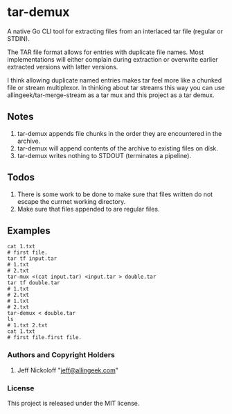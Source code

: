 # tar-demux

A native Go CLI tool for extracting files from an interlaced tar file (regular or STDIN).

The TAR file format allows for entries with duplicate file names. Most implementations will either complain during extraction or overwrite earlier extracted versions with latter versions.

I think allowing duplicate named entries makes tar feel more like a chunked file or stream multiplexor. In thinking about tar streams this way you can use allingeek/tar-merge-stream as a tar mux and this project as a tar demux.

## Notes

1. tar-demux appends file chunks in the order they are encountered in the archive.
2. tar-demux will append contents of the archive to existing files on disk.
3. tar-demux writes nothing to STDOUT (terminates a pipeline).

## Todos

1. There is some work to be done to make sure that files written do not escape the currnet working directory.
2. Make sure that files appended to are regular files.

## Examples

    cat 1.txt
    # first file.
    tar tf input.tar
    # 1.txt
    # 2.txt
    tar-mux <(cat input.tar) <input.tar > double.tar
    tar tf double.tar
    # 1.txt
    # 2.txt
    # 1.txt
    # 2.txt
    tar-demux < double.tar
    ls
    # 1.txt 2.txt
    cat 1.txt
    # first file.first file.

### Authors and Copyright Holders

1. Jeff Nickoloff "jeff@allingeek.com"

### License

This project is released under the MIT license.
